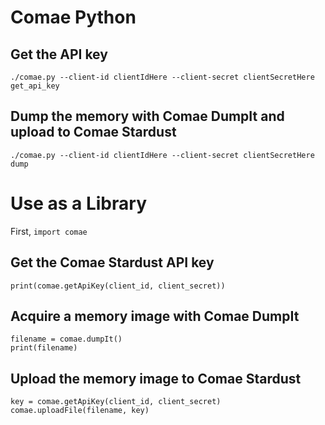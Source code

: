 # Comae Python

## Get the API key

`./comae.py --client-id clientIdHere --client-secret clientSecretHere get_api_key`

## Dump the memory with Comae DumpIt and upload to Comae Stardust

`./comae.py --client-id clientIdHere --client-secret clientSecretHere dump`

# Use as a Library

First, `import comae`

## Get the Comae Stardust API key

```
print(comae.getApiKey(client_id, client_secret))
```

## Acquire a memory image with Comae DumpIt
```
filename = comae.dumpIt()
print(filename)
```

## Upload the memory image to Comae Stardust
```
key = comae.getApiKey(client_id, client_secret)
comae.uploadFile(filename, key)
```
